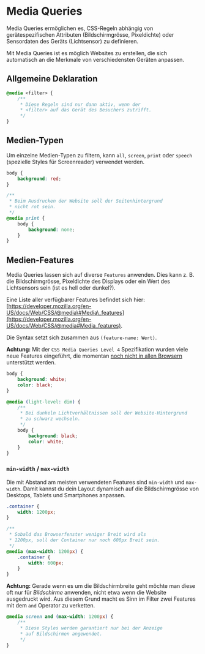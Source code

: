 # Media Queries

Media Queries ermöglichen es, CSS-Regeln abhängig von gerätespezifischen Attributen \(Bildschirmgrösse, Pixeldichte\) oder Sensordaten des Geräts \(Lichtsensor\) zu definieren.

Mit Media Queries ist es möglich Websites zu erstellen, die sich automatisch an die Merkmale von verschiedensten Geräten anpassen.

## Allgemeine Deklaration

```css
@media <filter> {
    /**
     * Diese Regeln sind nur dann aktiv, wenn der
     * <filter> auf das Gerät des Besuchers zutrifft.
     */
}
```

## Medien-Typen

Um einzelne Medien-Typen zu filtern, kann `all`, `screen`, `print` oder `speech` \(spezielle Styles für Screenreader\) verwendet werden.

```css
body {
    background: red;
}

/**
 * Beim Ausdrucken der Website soll der Seitenhintergrund
 * nicht rot sein.
 */
@media print {
    body {
        background: none;
    }
}
```

## Medien-Features

Media Queries lassen sich auf diverse `Features` anwenden. Dies kann z. B. die Bildschirmgrösse, Pixeldichte des Displays oder ein Wert des Lichtsensors sein \(ist es hell oder dunkel?\).

Eine Liste aller verfügbarer Features befindet sich hier: [https://developer.mozilla.org/en-US/docs/Web/CSS/@media\#Media\_features](https://developer.mozilla.org/en-US/docs/Web/CSS/@media#Media_features).

Die Syntax setzt sich zusammen aus `(feature-name: Wert)`.

**Achtung:** Mit der `CSS Media Queries Level 4` Spezifikation wurden viele neue Features eingeführt, die momentan [noch nicht in allen Browsern](https://caniuse.com/#feat=css-media-interaction) unterstützt werden.

```css
body {
    background: white;
    color: black;
}

@media (light-level: dim) {
    /**
     * Bei dunkeln Lichtverhältnissen soll der Website-Hintergrund
     * zu schwarz wechseln.
     */
    body {
        background: black;
        color: white;
    }
}
```

### `min-width` / `max-width`

Die mit Abstand am meisten verwendeten Features sind `min-width` und `max-width`. Damit kannst du dein Layout dynamisch auf die Bildschirmgrösse von Desktops, Tablets und Smartphones anpassen.

```css
.container {
    width: 1200px;
}

/**
 * Sobald das Browserfenster weniger Breit wird als
 * 1200px, soll der Container nur noch 600px Breit sein.
 */
@media (max-width: 1200px) {
    .container {
        width: 600px;
    }
}
```

**Achtung:** Gerade wenn es um die Bildschirmbreite geht möchte man diese oft nur für _Bildschirme_ anwenden, nicht etwa wenn die Website ausgedruckt wird. Aus diesem Grund macht es Sinn im Filter zwei Features mit dem `and` Operator zu verketten.

```css
@media screen and (max-width: 1200px) {
    /** 
     * Diese Styles werden garantiert nur bei der Anzeige
     * auf Bildschirmen angewendet.
     */
}
```

